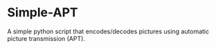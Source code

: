 # Simple-APT
A simple python script that encodes/decodes pictures using automatic picture transmission (APT).
